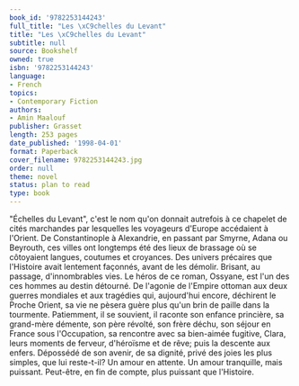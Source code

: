 ```yaml
---
book_id: '9782253144243'
full_title: "Les \xC9chelles du Levant"
title: "Les \xC9chelles du Levant"
subtitle: null
source: Bookshelf
owned: true
isbn: '9782253144243'
language:
- French
topics:
- Contemporary Fiction
authors:
- Amin Maalouf
publisher: Grasset
length: 253 pages
date_published: '1998-04-01'
format: Paperback
cover_filename: 9782253144243.jpg
order: null
theme: novel
status: plan to read
type: book
---
```

"Échelles du Levant", c'est le nom qu'on donnait autrefois à ce chapelet de cités marchandes par lesquelles les voyageurs d'Europe accédaient à l'Orient. De Constantinople à Alexandrie, en passant par Smyrne, Adana ou Beyrouth, ces villes ont longtemps été des lieux de brassage où se côtoyaient langues, coutumes et croyances. Des univers précaires que l'Histoire avait lentement façonnés, avant de les démolir. Brisant, au passage, d'innombrables vies. Le héros de ce roman, Ossyane, est l'un des ces hommes au destin détourné. De l'agonie de l'Empire ottoman aux deux guerres mondiales et aux tragédies qui, aujourd'hui encore, déchirent le Proche Orient, sa vie ne pèsera guère plus qu'un brin de paille dans la tourmente. Patiemment, il se souvient, il raconte son enfance princière, sa grand-mère démente, son père révolté, son frère déchu, son séjour en France sous l'Occupation, sa rencontre avec sa bien-aimée fugitive, Clara, leurs moments de ferveur, d'héroïsme et de rêve; puis la descente aux enfers. Dépossédé de son avenir, de sa dignité, privé des joies les plus simples, que lui reste-t-il? Un amour en attente. Un amour tranquille, mais puissant. Peut-être, en fin de compte, plus puissant que l'Histoire.
